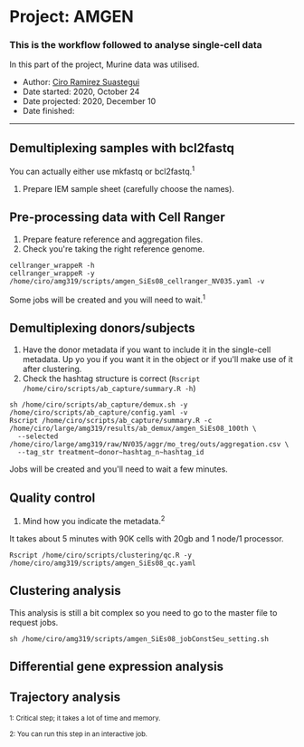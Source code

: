 # Project: AMGEN
### This is the workflow followed to analyse single-cell data
In this part of the project, Murine data was utilised.

- Author: [Ciro Ramirez Suastegui](https://github.com/cramirezs)
- Date started: 2020, October 24
- Date projected: 2020, December 10
- Date finished:

---

## Demultiplexing samples with bcl2fastq
You can actually either use mkfastq or bcl2fastq.<sup>1
1. Prepare IEM sample sheet (carefully choose the names).

## Pre-processing data with Cell Ranger
1. Prepare feature reference and aggregation files.
2. Check you're taking the right reference genome.
```
cellranger_wrappeR -h
cellranger_wrappeR -y /home/ciro/amg319/scripts/amgen_SiEs08_cellranger_NV035.yaml -v
```
Some jobs will be created and you will need to wait.<sup>1

## Demultiplexing donors/subjects
1. Have the donor metadata if you want to include it in the single-cell metadata. Up yo you if you want it in the object or if you'll make use of it after clustering.
2. Check the hashtag structure is correct (`Rscript /home/ciro/scripts/ab_capture/summary.R -h`)
```
sh /home/ciro/scripts/ab_capture/demux.sh -y /home/ciro/scripts/ab_capture/config.yaml -v
Rscript /home/ciro/scripts/ab_capture/summary.R -c /home/ciro/large/amg319/results/ab_demux/amgen_SiEs08_100th \
  --selected /home/ciro/large/amg319/raw/NV035/aggr/mo_treg/outs/aggregation.csv \
  --tag_str treatment~donor~hashtag_n~hashtag_id
```
Jobs will be created and you'll need to wait a few minutes.

## Quality control
1. Mind how you indicate the metadata.<sup>2</sup>

It takes about 5 minutes with 90K cells with 20gb and 1 node/1 processor.
```
Rscript /home/ciro/scripts/clustering/qc.R -y /home/ciro/amg319/scripts/amgen_SiEs08_qc.yaml
```

## Clustering analysis
This analysis is still a bit complex so you need to go to the master file to request jobs.
```
sh /home/ciro/amg319/scripts/amgen_SiEs08_jobConstSeu_setting.sh
```

## Differential gene expression analysis
## Trajectory analysis

<sup>1: Critical step; it takes a lot of time and memory.

<sup>2: You can run this step in an interactive job.
